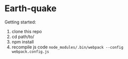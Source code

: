# Earth-quake

Getting started:

1. clone this repo
2. cd path/to/
3. npm install
4. recompile js code ```node_modules/.bin/webpack --config webpack.config.js```



